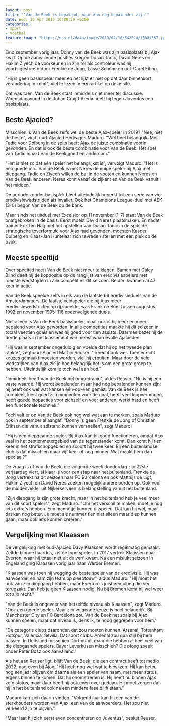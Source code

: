 ```yaml
---
layout: post
title: "‘Van de Beek is bepalend, maar kan nóg bepalender zijn'"
date: Wed, 10 Apr 2019 10:08:29 +0200
categories: 
- sport 
- voetbal 
feature_image: "https://nos.nl/data/image/2019/04/10/542624/1008x567.jpg"
---
```


<p>Eind september vorig jaar. Donny van de Beek was zijn basisplaats bij Ajax kwijt. Op de aanvallende posities kregen Dusan Tadic, David Neres en Hakim Ziyech de voorkeur en in zijn rol als controleur was hij voorbijgestreefd door Frenkie de Jong, Lasse Schöne en ook Carel Eiting.</p>
<p>"Hij is geen basisspeler meer en het lijkt er niet op dat daar binnenkort verandering in komt", viel te lezen in een artikel op deze site.</p>
<p>Dat was toen. Van de Beek staat inmiddels niet meer ter discussie. Woensdagavond in de Johan Cruijff Arena heeft hij tegen Juventus een basisplaats.</p>
<h2>Beste Ajacied?</h2>
<p>Misschien is Van de Beek zelfs wel de beste Ajax-speler in 2019? "Nee, niet de beste", vindt oud-Ajacied Hedwiges Maduro. "Wel heel belangrijk. Met Tadic voor Dolberg in de spits heeft Ajax de juiste combinatie voorin gevonden. En dat is ook de beste combinatie voor Van de Beek. Het spel van Tadic maakt Van de Beek goed en andersom."</p>
<p>"Het is niet zo dat één speler het belangrijkst is", vervolgt Maduro. "Het is een goede mix. Van de Beek is met Neres de enige speler bij Ajax met diepgang. Tadic en Ziyech willen de bal in de voeten en kunnen Neres en Van de Beek lanceren. Neres komt vanaf de zijkant en Van de Beek vanuit het midden."</p>
<p>De periode zonder basisplek bleef uiteindelijk beperkt tot een serie van vier eredivisiewedstrijden als invaller. Ook het Champions League-duel met AEK (3-0) begon Van de Beek op de bank.</p>
<p>Maar sinds het uitduel met Excelsior op 11 november (1-7) staat Van de Beek onafgebroken in de basis. Eerst moest David Neres plaatsmaken. En nadat trainer Erik ten Hag met het opstellen van Dusan Tadic in de spits de strategische toverformule voor Ajax had gevonden, moesten Kasper Dolberg en Klaas-Jan Huntelaar zich tevreden stellen met een plek op de bank.</p>
<h2>Meeste speeltijd</h2>
<p>Over speeltijd hoeft Van de Beek niet meer te klagen. Samen met Daley Blind deelt hij de koppositie op de ranglijst van eredivisiespelers met meeste wedstrijden in alle competities dit seizoen. Beiden kwamen al 47 keer in actie.</p>
<p>Van de Beek speelde zelfs in elk van de laatste 69 eredivisieduels van de Amsterdammers. De laatste veldspeler die bij Ajax meer eredivisiewedstrijden op rij speelde, was Frank de Boer tussen augustus 1992 en november 1995: 116 opeenvolgende duels.</p>
<p>Niet alleen is Van de Beek basisspeler, maar ook is hij meer en meer bepalend voor Ajax geworden. In alle competities maakte hij dit seizoen in totaal veertien goals en was hij goed voor tien assists. Daarmee bezet hij de derde plaats in het klassement van meest waardevolle Ajacieden.</p>
<p>"Hij was in september ongeduldig en voelde dat hij op het tweede plan raakte", zegt oud-Ajacied Martijn Reuser. "Terecht ook wel. Toen er echt keuzes gemaakt moesten worden, viel hij erbuiten. Maar door de vele wedstrijden van Ajax zie je hoe belangrijk het is om een grote groep te hebben. Uiteindelijk kom je toch wel aan bod."</p>
<p>"Inmiddels heeft Van de Beek het omgedraaid", aldus Reuser. "Nu is hij een vaste waarde. Hij wordt bepalender, maar had nóg bepalender kunnen zijn: hij heeft ook wel wat kansen één-op-één gemist. Van de Beek is heel compleet, kiest goed zijn momenten voor de goal, heeft veel loopvermogen, heeft goede loopacties voor zichzelf en voor anderen, werkt hard en heeft een functionele techniek."</p>
<p>Toch valt er op Van de Beek ook nog wel wat aan te merken, zoals Maduro ook in september al aangaf. "Donny is geen Frenkie de Jong of Christian Eriksen die vanuit stilstand kunnen versnellen", zegt Maduro.</p>
<p>"Hij is een diepgaande speler. Bij Ajax kan hij goed functioneren, omdat Ajax veel in het zestienmetergebied van de tegenstander komt. Dan komt hij tien keer in het strafschopgebied en scoort hij twee keer. Bij een buitenlandse club is dat misschien maar vijf keer of nog minder. Wat maakt hem dan speciaal?"</p>
<p>De vraag is of Van de Beek, die volgende week donderdag zijn 22ste verjaardag viert, al klaar is voor een stap naar het buitenland. Frenkie de Jong vertrekt na dit seizoen naar FC Barcelona en ook Matthijs de Ligt, Hakim Ziyech en David Neres zoeken mogelijk andere oorden op. Ook voor de middenvelder uit Nijkerkerveen is belangstelling vanuit het buitenland.</p>
<p>"Zijn diepgang is zijn grote kracht, maar in het buitenland heb je veel meer van dit soort spelers", zegt Maduro. "Om het verschil te maken, moet je nog iets extra's hebben. Een mannetje kunnen uitspelen. Dat kan hij wel, maar dat kan nog beter. Je moet als nummer tien niet alleen maar diep kunnen gaan, maar ook iets kunnen creëren."</p>
<h2>Vergelijking met Klaassen</h2>
<p>De vergelijking met oud-Ajacied Davy Klaassen wordt regelmatig gemaakt. Zelfde blonde haardos, zelfde type speler. In 2017 vertrok Klaassen naar Everton, waar hij totaal niet uit de verf kwam. Na een mislukt seizoen in Engeland ging Klaassen vorig jaar naar Werder Bremen.</p>
<p>"Klaassen was toen hij wegging de beste speler van de eredivisie. Hij was aanvoerder en nam zijn team op sleeptouw", aldus Maduro. "Hij moet het ook van zijn diepgang hebben, maar Everton is juist een ploeg die ver terugzakt. Dan heb je geen Klaassen nodig. Nu bij Bremen komt hij wel weer tot zijn recht."</p>
<p>"Van de Beek is ongeveer van hetzelfde niveau als Klaassen", zegt Maduro. "Ook een goede speler. Maar zijn volgende keuze is heel belangrijk. Bij Manchester City en FC Barcelona zou Van de Beek net zoals bij Ajax kunnen spelen, maar dat niveau is, denk ik, te hoog gegrepen voor hem."</p>
<p>"De categorie clubs daaronder, dat zou moeten kunnen. Arsenal, Tottenham Hotspur, Valencia, Sevilla. Dat soort clubs. Arsenal zou qua stijl bij hem passen. In Duitsland misschien Dortmund, maar die hebben al heel veel van die diepgaande spelers. Bayer Leverkusen misschien? Die ploeg speelt onder Peter Bosz ook aanvallend."</p>
<p>Als het aan Reuser ligt, blijft Van de Beek, die een contract heeft tot medio 2022, nog even bij Ajax. "Hij heeft nog wel wat te bewijzen. Hij kan beter nog een jaar blijven om daarna als een speler van naam, met meer status, ergens binnen te komen. Dat hij onomstreden is. Hij heeft nu binnen Ajax zo'n status, maar daar heeft hij ook even over gedaan. Hij moet zorgen dat hij in het buitenland ook na een mindere fase blijft staan."</p>
<p>Maduro kan zich daarin vinden. "Volgend jaar kan hij een van de sterkhouders worden van Ajax, een van de aanvoerders. Het zou niet verkeerd zijn te blijven."</p>
<p>"Maar laat hij zich eerst even concentreren op Juventus", besluit Reuser.</p>
